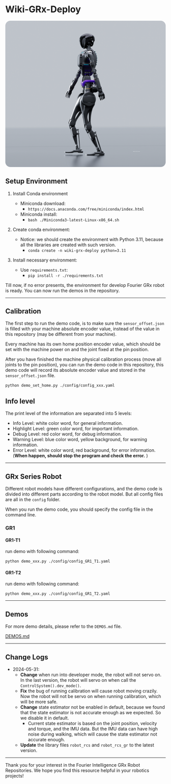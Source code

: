 # Wiki-GRx-Deploy

![](pictures/1.png)

## Setup Environment

1. Install Conda environment
    - Miniconda download:
        - `https://docs.anaconda.com/free/miniconda/index.html`
    - Miniconda install:
        - `bash ./Miniconda3-latest-Linux-x86_64.sh`

2. Create conda environment:
    - Notice: we should create the environment with Python 3.11, because all the libraries are created with such version.
        - `conda create -n wiki-grx-deploy python=3.11`

3. Install necessary environment:
    - Use `requirements.txt`:
        - `pip install -r ./requirements.txt`

Till now, if no error presents, the environment for develop Fourier GRx robot is ready.
You can now run the demos in the repository.

---

## Calibration

The first step to run the demo code, is to make sure the `sensor_offset.json` is filled with your machine absolute encoder value,
instead of the value in this repository (may be different from your machine).

Every machine has its own home position encoder value,
which should be set with the machine power on and the joint fixed at the pin position.

After you have finished the machine physical calibration process (move all joints to the pin position),
you can run the demo code in this repository, this demo code will record its absolute encoder value and stored in the `sensor_offset.json` file.

```
python demo_set_home.py ./config/config_xxx.yaml
```

## Info level

The print level of the information are separated into 5 levels:

- Info Level: white color word, for general information.
- Highlight Level: green color word, for important information.
- Debug Level: red color word, for debug information.
- Warning Level: blue color word, yellow background, for warning information.
- Error Level: white color word, red background, for error information. (**When happen, should stop the program and check the error.**
  )

---

## GRx Series Robot

Different robot models have different configurations, and the demo code is divided into different parts according to the robot model.
But all config files are all in the `config` folder.

When you run the demo code, you should specify the config file in the command line.

### GR1

#### GR1-T1

run demo with following command:

```
python demo_xxx.py ./config/config_GR1_T1.yaml
```

#### GR1-T2

run demo with following command:

```
python demo_xxx.py ./config/config_GR1_T2.yaml
```

--- 

## Demos

For more demo details, please refer to the `DEMOS.md` file.

[DEMOS.md](DEMOS.md)

---

## Change Logs

- 2024-05-31:
    - **Change** when run into developer mode, the robot will not servo on. In the last version, the robot will servo on when call the `ControlSystem().dev_mode()`.
    - **Fix** the bug of running calibration will cause robot moving crazily. Now the robot will not be servo on when running calibration, which will be more safe.
    - **Change** state estimator not be enabled in default, because we found that the state estimator is not accurate enough as we expected. So we disable it in default.
        - Current state estimator is based on the joint position, velocity and torque, and the IMU data. But the IMU data can have high noise during walking, which will cause the state estimator not
          accurate enough.
    - **Update** the library files `robot_rcs` and `robot_rcs_gr` to the latest version.

---

Thank you for your interest in the Fourier Intelligence GRx Robot Repositories.
We hope you find this resource helpful in your robotics projects!